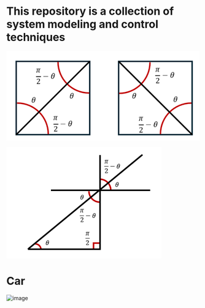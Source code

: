 # This repository is a collection of system modeling and control techniques
![image](https://github.com/Tolemy21/Control-Systems/blob/main/Media/Angles%20Part%201.PNG)

![image](https://github.com/Tolemy21/Control-Systems/blob/main/Media/Angles%20Part%202.PNG)

# Car
![image](https://github.com/tnibi/Control-Systems/blob/main/Media/Car%20Media/1DOF_Car.PNG)
